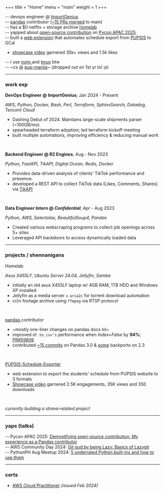 +++
title = "Home"
menu = "main"
weight = 1
+++

-- devops engineer @ [ImportGenius](https://www.importgenius.com/)
<br>
-- [pandas](https://pandas.pydata.org/) contributor ([~15 PRs merged](https://github.com/pandas-dev/pandas/commits?author=kevsteramp) to main)
<br>
-- has a $0 netflix + storage archive [homelab](https://www.linkedin.com/posts/kevin-amparado_from-junk-to-homelab-breathing-new-life-activity-7330570147318980608-Bax5)
<br>
-- yapped about [open-source contribution](https://youtu.be/MIfd-ntWq_A?si=JqTM2cqOksi8i47p) on [Pycon APAC 2025](https://www.facebook.com/share/p/1Ahf5GrPxd/)
<br>
-- built a [web extension](https://github.com/KevsterAmp/PUPSIS-Schedule-Exporter) that automates schedule export from [PUPSIS](https://sis2.pup.edu.ph/) to GCal

- [showcase video](https://www.facebook.com/share/v/1C6tNF3htf/) garnered 35k+ views and 1.5k likes

-- i use [ nvim ](https://github.com/KevsterAmp/Lazyvim-config.nvim) and [tmux](https://github.com/tmux/tmux/wiki) btw
<br>
-- ~cs @ [pup-manila](https://www.pup.edu.ph/)~ (dropped out on 1st yr lol :p)

---

### work exp

**DevOps Engineer @ ImportGenius**; Jan 2024 - Present

_AWS, Python, Docker, Bash, Perl, Terraform, SphinxSearch, Datadog, Tencent Cloud_

- Dashing Debut of 2024. Maintains large-scale shipments parser (~100GB/mo)
- spearheaded terraform adoption; led terraform kickoff meeting
- built multiple automations, improving efficiency & reducing manual work

<br>

**Backend Engineer @ R2 Engines**; Aug - Nov 2023

_Python, FastAPI, TikAPI, Digital Ocean, Redis, Docker_

- Provides data-driven analysis of clients' TikTok performance and presence.
- developed a REST API to collect TikTok data (Likes, Comments, Shares) via [ TikAPI ]()

<br>

**Data Engineer Intern @ _Confidential_**; Apr - Aug 2023

_Python, AWS, Selectolax, BeautifulSoup4, Pandas_

- Created various webscraping programs to collect job openings across 5+ sites
- Leveraged API backdoors to access dynamically loaded data

---

### projects / shennanigans

Homelab

_Asus X455LF, Ubuntu Server 24.04, Jellyfin, Samba_

- initially an old asus X455LF laptop w/ 4GB RAM, 1TB HDD and Windows XP installed
- Jellyfin as a media server + `aria2c` for torrent download automation
- cctv footage archive using `ffmpeg` via RTSP protocol

<br>

[ pandas ](https://pandas.pydata.org/) contributor

- ~mostly one-liner changes on pandas docs lol~
- improved `df.to_csv’s` performance when _Index=False_ by **94%**; [PR#59806](https://github.com/pandas-dev/pandas/pull/59608)
- contributed [~15 commits](https://github.com/pandas-dev/pandas/commits?author=kevsteramp) on Pandas 3.0 & [some](https://github.com/pandas-dev/pandas/commits/2.3.x?author=kevsteramp) backports on 2.3

<br>

[ PUPSIS-Schedule-Exporter ](https://github.com/KevsterAmp/PUPSIS-Schedule-Exporter)

- web extension to export the students' schedule from PUPSIS website to 3 formats
- [Showcase video](https://www.facebook.com/share/v/1C6tNF3htf/) garnered 2.5K engagements, 35K views and 350 downloads

<br>

_currently building a strava-related project_

---

### yaps (talks)

-- Pycon APAC 2025: [Demystifying open-source contribution; My experience as a Pandas contributor](https://youtu.be/MIfd-ntWq_A?si=JqTM2cqOksi8i47p)
<br>
-- AWS Community Day 2024: [ Git gud by being Lazy: Basics of Lazygit ](https://www.linkedin.com/posts/kevin-amparado_in-the-past-weekend-i-attended-aws-community-activity-7245400611364478976-Hv1e)
<br>
-- PythonPH Aug Meetup 2024: [ 5 underrated Python built-ins and how to use them ](https://www.linkedin.com/posts/kevin-amparado_pythonph-pythonph2024-pythonphaugustmeetup-activity-7236343438680473600-zUb3)

---

### certs

- [AWS Cloud Practitioner](https://cp.certmetrics.com/amazon/en/public/verify/credential/df514b9a0bdf49d18fb0c191edc64a84) _(issued Feb 2024)_
